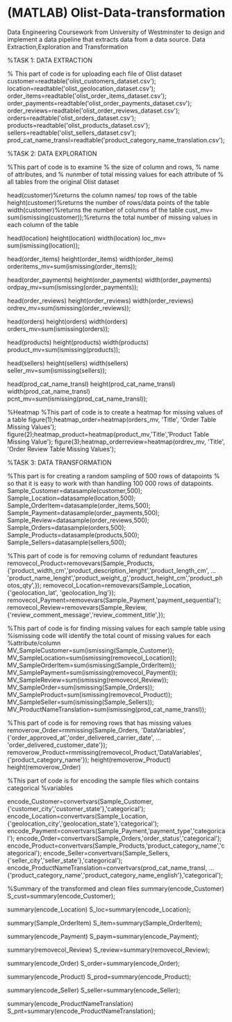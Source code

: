 # (MATLAB) Olist-Data-transformation
Data Engineering Coursework from University of Westminster to design and implement a data pipeline that extracts data from a data source.
Data Extraction,Exploration and Transformation

%TASK 1: DATA EXTRACTION

% This part of code is for uploading each file of Olist dataset
customer=readtable('olist_customers_dataset.csv');
location=readtable('olist_geolocation_dataset.csv');
order_items=readtable('olist_order_items_dataset.csv');
order_payments=readtable('olist_order_payments_dataset.csv');
order_reviews=readtable('olist_order_reviews_dataset.csv');
orders=readtable('olist_orders_dataset.csv');
products=readtable('olist_products_dataset.csv');
sellers=readtable('olist_sellers_dataset.csv');
prod_cat_name_transl=readtable('product_category_name_translation.csv');



%TASK 2: DATA EXPLORATION

%This part of code is to examine 
% the size of column and rows,
% name of attributes, and
% nunmber of total missing values for each attribute of
% all tables from the original Olist dataset

head(customer)%returns the column names/ top rows of the table
height(customer)%returns the number of rows/data points of the table
width(customer)%returns the number of columns of the table
cust_mv= sum(ismissing(customer));%returns the total number of missing values in each column of the table

head(location)
height(location)
width(location)
loc_mv= sum(ismissing(location));

head(order_items)
height(order_items)
width(order_items)
orderitems_mv=sum(ismissing(order_items));

head(order_payments)
height(order_payments)
width(order_payments)
ordpay_mv=sum(ismissing(order_payments));

head(order_reviews)
height(order_reviews)
width(order_reviews)
ordrev_mv=sum(ismissing(order_reviews));

head(orders)
height(orders)
width(orders)
orders_mv=sum(ismissing(orders));

head(products)
height(products)
width(products)
product_mv=sum(ismissing(products));


head(sellers)
height(sellers)
width(sellers)
seller_mv=sum(ismissing(sellers));

head(prod_cat_name_transl)
height(prod_cat_name_transl)
width(prod_cat_name_transl)
pcnt_mv=sum(ismissing(prod_cat_name_transl));

%Heatmap
%This part of code is to create a heatmap for missing values of a table
figure(1);heatmap_order=heatmap(orders_mv, 'Title', 'Order Table Missing Values');
figure(2);heatmap_product=heatmap(product_mv,'Title','Product Table Missing Value');
figure(3);heatmap_orderreview=heatmap(ordrev_mv, 'Title', 'Order Review Table Missing Values');


%TASK 3: DATA TRANSFORMATION

%This part is for creating a random sampling of 500 rows of datapoints 
% so that it is easy to work with than handling 100 000 rows of datapoints.
Sample_Customer=datasample(customer,500);
Sample_Location=datasample(location,500);
Sample_OrderItem=datasample(order_items,500);
Sample_Payment=datasample(order_payments,500);
Sample_Review=datasample(order_reviews,500);
Sample_Orders=datasample(orders,500);
Sample_Products=datasample(products,500);
Sample_Sellers=datasample(sellers,500);

%This part of code is for removing column of redundant feautures
removecol_Product=removevars(Sample_Products,{'product_width_cm','product_description_lenght','product_length_cm', ...
    'product_name_lenght','product_weight_g','product_height_cm','product_photos_qty',});
removecol_Location=removevars(Sample_Location,{'geolocation_lat', 'geolocation_lng'});
removecol_Payment=removevars(Sample_Payment,'payment_sequential');
removecol_Review=removevars(Sample_Review,{'review_comment_message','review_comment_title',});

%This part of code is for finding missing values for each sample table using
%ismissing code will identify the total count of missing values for each
%attribute/column
MV_SampleCustomer=sum(ismissing(Sample_Customer));
MV_SampleLocation=sum(ismissing(removecol_Location));
MV_SampleOrderItem=sum(ismissing(Sample_OrderItem));
MV_SamplePayment=sum(ismissing(removecol_Payment));
MV_SampleReview=sum(ismissing(removecol_Review));
MV_SampleOrder=sum(ismissing(Sample_Orders));
MV_SampleProduct=sum(ismissing(removecol_Product));
MV_SampleSeller=sum(ismissing(Sample_Sellers));
MV_ProductNameTranslation=sum(ismissing(prod_cat_name_transl));

%This part of code is for removing rows that has missing values
removerow_Order=rmmissing(Sample_Orders, 'DataVariables',{'order_approved_at','order_delivered_carrier_date', ...
    'order_delivered_customer_date'});
removerow_Product=rmmissing(removecol_Product,'DataVariables',{'product_category_name'});
height(removerow_Product)
height(removerow_Order)


%This part of code is for encoding the sample files which contains categorical
%variables

encode_Customer=convertvars(Sample_Customer,{'customer_city','customer_state'},'categorical');
encode_Location=convertvars(Sample_Location,{'geolocation_city','geolocation_state'},'categorical');
encode_Payment=convertvars(Sample_Payment,'payment_type','categorical');
encode_Order=convertvars(Sample_Orders,'order_status','categorical');
encode_Product=convertvars(Sample_Products,'product_category_name','categorical');
encode_Seller=convertvars(Sample_Sellers,{'seller_city','seller_state'},'categorical');
encode_ProductNameTranslation=convertvars(prod_cat_name_transl, ...
    {'product_category_name','product_category_name_english'},'categorical');

%Summary of the transformed and clean files
summary(encode_Customer)
S_cust=summary(encode_Customer);

summary(encode_Location)
S_loc=summary(encode_Location);

summary(Sample_OrderItem)
S_item=summary(Sample_OrderItem);

summary(encode_Payment)
S_paym=summary(encode_Payment);

summary(removecol_Review)
S_review=summary(removecol_Review);

summary(encode_Order)
S_order=summary(encode_Order);

summary(encode_Product)
S_prod=summary(encode_Product);

summary(encode_Seller)
S_seller=summary(encode_Seller);

summary(encode_ProductNameTranslation)
S_pnt=summary(encode_ProductNameTranslation);


